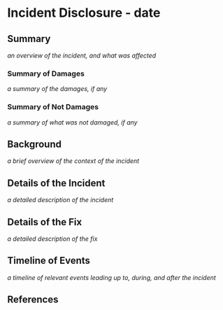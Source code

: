 # Incident Disclosure - date

## Summary

_an overview of the incident, and what was affected_

### Summary of Damages

_a summary of the damages, if any_

### Summary of Not Damages

_a summary of what was not damaged, if any_

## Background

_a brief overview of the context of the incident_

## Details of the Incident

_a detailed description of the incident_

## Details of the Fix

_a detailed description of the fix_

## Timeline of Events

_a timeline of relevant events leading up to, during, and after the incident_

## References
